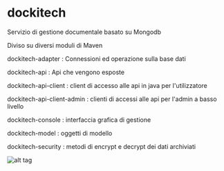 dockitech
=========

Servizio di gestione documentale basato su Mongodb 

Diviso su diversi moduli di Maven

dockitech-adapter :  Connessioni ed operazione sulla base dati

dockitech-api : Api che vengono esposte

dockitech-api-client : client di accesso alle api in java per l'utilizzatore

dockitech-api-client-admin : clienti di accessi alle api per l'admin a basso livello

dockitech-console : interfaccia grafica di gestione

dockitech-model	: oggetti di modello

dockitech-security :  metodi di encrypt e decrypt dei dati archiviati



![alt tag](http://www.websequencediagrams.com/?lz=dGl0bGUgRG9ja2l0ZWNoIE1vZHVsZXMKCk1vZGVsLT5TZWN1cml0eSA6CkFkYXB0ZXItPgAWBSA6RW5jcnlwdC9EZQADBQAqCAAgBzoKADMIABgZQVBJACUKIApDbGllbnQtPkFQSSA6AAcHQWRtaW4ACglvbnNvbGUtPgAkBiA6CkFwcHMABQogQWx0cmUgQXBwcwoKCgoKCgoKCgo&s=earth)

